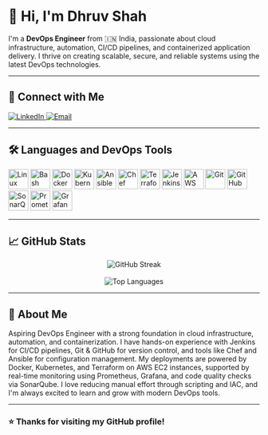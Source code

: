 # 👋 Hi, I'm Dhruv Shah

I'm a **DevOps Engineer** from 🇮🇳 India, passionate about cloud infrastructure, automation, CI/CD pipelines, and containerized application delivery. I thrive on creating scalable, secure, and reliable systems using the latest DevOps technologies.

---

## 🔗 Connect with Me

<p align="left">
  <a href="https://www.linkedin.com/in/dhruv-shah-056090215/" target="_blank">
    <img src="https://img.shields.io/badge/LinkedIn-blue?style=for-the-badge&logo=linkedin&logoColor=white" alt="LinkedIn"/>
  </a>
  <a href="mailto:dhruvshah0612@gmail.com" target="_blank">
    <img src="https://img.shields.io/badge/Gmail-D14836?style=for-the-badge&logo=gmail&logoColor=white" alt="Email"/>
  </a>
</p>

---

## 🛠️ Languages and DevOps Tools

<p align="left">
  <img src="https://cdn.jsdelivr.net/gh/devicons/devicon/icons/linux/linux-original.svg" height="40" alt="Linux"/>
  <img src="https://cdn.jsdelivr.net/gh/devicons/devicon/icons/bash/bash-original.svg" height="40" alt="Bash"/>
  <img src="https://cdn.jsdelivr.net/gh/devicons/devicon/icons/docker/docker-original.svg" height="40" alt="Docker"/>
  <img src="https://cdn.jsdelivr.net/gh/devicons/devicon/icons/kubernetes/kubernetes-plain.svg" height="40" alt="Kubernetes"/>
  <img src="https://www.vectorlogo.zone/logos/ansible/ansible-icon.svg" height="40" alt="Ansible"/>
  <img src="https://www.vectorlogo.zone/logos/chefio/chefio-icon.svg" height="40" alt="Chef"/>
  <img src="https://www.vectorlogo.zone/logos/terraformio/terraformio-icon.svg" height="40" alt="Terraform"/>
  <img src="https://www.vectorlogo.zone/logos/jenkins/jenkins-icon.svg" height="40" alt="Jenkins"/>
  <img src="https://www.vectorlogo.zone/logos/amazon_aws/amazon_aws-icon.svg" height="40" alt="AWS"/>
  <img src="https://www.vectorlogo.zone/logos/git-scm/git-scm-icon.svg" height="40" alt="Git"/>
  <img src="https://www.vectorlogo.zone/logos/github/github-icon.svg" height="40" alt="GitHub"/>
  <img src="https://www.vectorlogo.zone/logos/sonarsource/sonarsource-icon.svg" height="40" alt="SonarQube"/>
  <img src="https://www.vectorlogo.zone/logos/prometheusio/prometheusio-icon.svg" height="40" alt="Prometheus"/>
  <img src="https://www.vectorlogo.zone/logos/grafana/grafana-icon.svg" height="40" alt="Grafana"/>
</p>

---

## 📈 GitHub Stats

<p align="center">
  <img src="https://github-readme-streak-stats.herokuapp.com/?user=DhruvShah0612&theme=tokyonight" alt="GitHub Streak" />
  <br><br>
  <img src="https://github-readme-stats.vercel.app/api/top-langs/?username=DhruvShah0612&layout=compact&theme=tokyonight" alt="Top Languages" />
</p>

---

## 📌 About Me

Aspiring DevOps Engineer with a strong foundation in cloud infrastructure, automation, and containerization. I have hands-on experience with Jenkins for CI/CD pipelines, Git & GitHub for version control, and tools like Chef and Ansible for configuration management. My deployments are powered by Docker, Kubernetes, and Terraform on AWS EC2 instances, supported by real-time monitoring using Prometheus, Grafana, and code quality checks via SonarQube. I love reducing manual effort through scripting and IAC, and I'm always excited to learn and grow with modern DevOps tools.

---

### ⭐ Thanks for visiting my GitHub profile!
